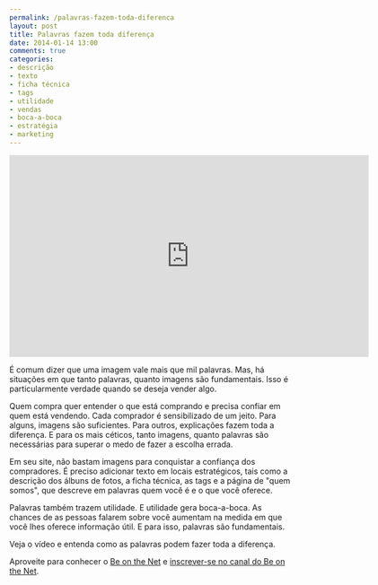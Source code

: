 ```yaml
---
permalink: /palavras-fazem-toda-diferenca
layout: post
title: Palavras fazem toda diferença
date: 2014-01-14 13:00
comments: true
categories: 
- descrição
- texto
- ficha técnica
- tags
- utilidade
- vendas
- boca-a-boca
- estratégia
- marketing
---
```


<iframe width="640" height="360" src="http://www.youtube.com/embed/BlZELvwKIu8" frameborder="0" allowfullscreen></iframe>

É comum dizer que uma imagem vale mais que mil palavras. Mas, há situações em que tanto palavras, quanto imagens são fundamentais. Isso é particularmente verdade quando se deseja vender algo. 

Quem compra quer entender o que está comprando e precisa confiar em quem está vendendo. Cada comprador é sensibilizado de um jeito. Para alguns, imagens são suficientes. Para outros, explicações fazem toda a diferença. E para os mais céticos, tanto imagens, quanto palavras são necessárias para superar o medo de fazer a escolha errada.

Em seu site, não bastam imagens para conquistar a confiança dos compradores. É preciso adicionar texto em locais estratégicos, tais como a descrição dos álbuns de fotos, a ficha técnica, as tags e a página de "quem somos", que descreve em palavras quem você é e o que você oferece.

Palavras também trazem utilidade. E utilidade gera boca-a-boca. As chances de as pessoas falarem sobre você aumentam na medida em que você lhes oferece informação útil. E para isso, palavras são fundamentais.

Veja o vídeo e entenda como as palavras podem fazer toda a diferença. 

Aproveite para conhecer o [Be on the Net][1] e [inscrever-se no canal do Be on the Net][2].

[1]: http://beonthe.net
[2]: http://www.youtube.com/subscription_center?add_user=beonthenetTV